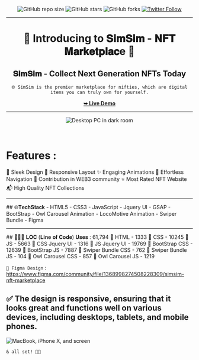 <div align="center">

![GitHub repo size](https://img.shields.io/github/repo-size/codeaashu/SimSim)
  ![GitHub stars](https://img.shields.io/github/stars/codeaashu/SimSim?style=social)
  ![GitHub forks](https://img.shields.io/github/forks/codeaashu/SimSim?style=social)
[![Twitter Follow](https://img.shields.io/twitter/follow/warrior_aashuu?style=social)](https://twitter.com/intent/follow?screen_name=warrior_aashuu)
<hr>
  <h1 align="center">🌟 Introducing to 𝐒𝐢𝐦𝐒𝐢𝐦 - 𝐍𝐅𝐓 𝐌𝐚𝐫𝐤𝐞𝐭𝐩𝐥𝐚𝐜e 🌟</h1>

  <h2 align="center">𝐒𝐢𝐦𝐒𝐢𝐦 - Collect Next Generation NFTs Today </h2>

`🌐 SimSim is the premier marketplace for nifties, which are digital items you can truly own for yourself.`

  <a href="https://simsim-nft.vercel.app/"><strong>➥ Live Demo</strong></a>

</div> <hr>
<div align="center">

 ![Desktop PC in dark room](https://github.com/user-attachments/assets/8250a5f4-6393-454a-827e-7099647460a9)

</div>

<br />

# Features :
🎨 Sleek Design
📱 Responsive Layout
✨ Engaging Animations 
🚀 Effortless Navigation
💌 Contribution in WEB3 community
⭐ Most Rated NFT Website
📬 High Quality NFT Collections
<hr>
## 🌐𝐓𝐞𝐜𝐡𝐒𝐭𝐚𝐜𝐤 - HTML5 - CSS3 - JavaScript - Jquery UI - GSAP - BootStrap - Owl Carousel Animation - LocoMotive Animation - Swiper Bundle - Figma
<hr>
## 👩🏻‍💻 𝐋𝐎𝐂 (𝐋𝐢𝐧𝐞 𝐨𝐟 𝐂𝐨𝐝𝐞) 𝐔𝐬𝐞𝐬 : 61,794
📂 HTML - 1333
📂 CSS - 10245
📂 JS - 5663
📂 CSS Jquery UI - 1316
📂 JS Jquery UI - 19769
📂 BootStrap CSS - 12639
📂 BootStrap JS - 7887
📂 Swiper Bundle CSS - 762
📂 Swiper Bundle JS - 104
📂 Owl Carousel CSS - 857
📂 Owl Carousel JS - 1219


`🎨 Figma Design` : https://www.figma.com/community/file/1368998274508228309/simsim-nft-marketplace

## ✅ The design is responsive, ensuring that it looks great and functions well on various devices, including desktops, tablets, and mobile phones.
![MacBook, iPhone X, and screen](https://github.com/codeaashu/SimSim/assets/130897584/ce91c640-a159-4599-a97b-fbc95154e3bc)


`& all set! 👍🏻`
